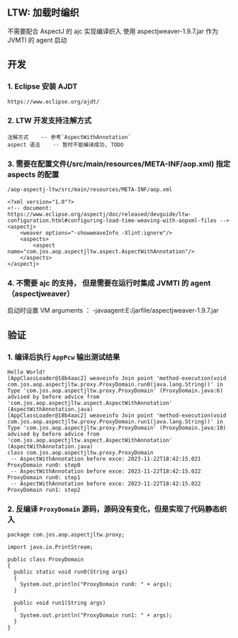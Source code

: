 ## LTW: 加载时编织

不需要配合 AspectJ 的 ajc 实现编译织入
使用 aspectjweaver-1.9.7.jar 作为 JVMTI 的 agent 启动


## 开发

### 1. Eclipse 安装 AJDT
	https://www.eclipse.org/ajdt/
	
### 2. LTW 开发支持注解方式
	注解方式    -- 参考`AspectWithAnnotation`
	aspect 语法    -- 暂时不能编译成功, TODO

### 3. 需要在配置文件(/src/main/resources/META-INF/aop.xml) 指定 aspects 的配置

`/aop-aspectj-ltw/src/main/resources/META-INF/aop.xml`

	
	<?xml version="1.0"?>
	<!-- document: https://www.eclipse.org/aspectj/doc/released/devguide/ltw-configuration.html#configuring-load-time-weaving-with-aopxml-files -->
	<aspectj>
	    <weaver options="-showweaveInfo -Xlint:ignore"/>
	    <aspects>
	        <aspect name="com.jos.aop.aspectjltw.aspect.AspectWithAnnotation"/>
	    </aspects>
	</aspectj>


### 4. 不需要 ajc 的支持， 但是需要在运行时集成 JVMTI 的 agent （aspectjweaver）

启动时设置 VM arguments ： -javaagent:E:/jarfile/aspectjweaver-1.9.7.jar



## 验证

### 1. 编译后执行 `AppPcw` 输出测试结果

	Hello World!
	[AppClassLoader@18b4aac2] weaveinfo Join point 'method-execution(void com.jos.aop.aspectjltw.proxy.ProxyDomain.run0(java.lang.String))' in Type 'com.jos.aop.aspectjltw.proxy.ProxyDomain' (ProxyDomain.java:6) advised by before advice from 'com.jos.aop.aspectjltw.aspect.AspectWithAnnotation' (AspectWithAnnotation.java)
	[AppClassLoader@18b4aac2] weaveinfo Join point 'method-execution(void com.jos.aop.aspectjltw.proxy.ProxyDomain.run1(java.lang.String))' in Type 'com.jos.aop.aspectjltw.proxy.ProxyDomain' (ProxyDomain.java:10) advised by before advice from 'com.jos.aop.aspectjltw.aspect.AspectWithAnnotation' (AspectWithAnnotation.java)
	class com.jos.aop.aspectjltw.proxy.ProxyDomain
	 -- AspectWithAnnotation before exce: 2023-11-22T18:42:15.021
	ProxyDomain run0: step0
	 -- AspectWithAnnotation before exce: 2023-11-22T18:42:15.022
	ProxyDomain run0: step1
	 -- AspectWithAnnotation before exce: 2023-11-22T18:42:15.022
	ProxyDomain run1: step2



### 2. 反编译 `ProxyDomain` 源码，源码没有变化，但是实现了代码静态织入


	package com.jos.aop.aspectjltw.proxy;
	
	import java.io.PrintStream;
	
	public class ProxyDomain
	{
	  public static void run0(String args)
	  {
	    System.out.println("ProxyDomain run0: " + args);
	  }
	  
	  public void run1(String args)
	  {
	    System.out.println("ProxyDomain run1: " + args);
	  }
	}


